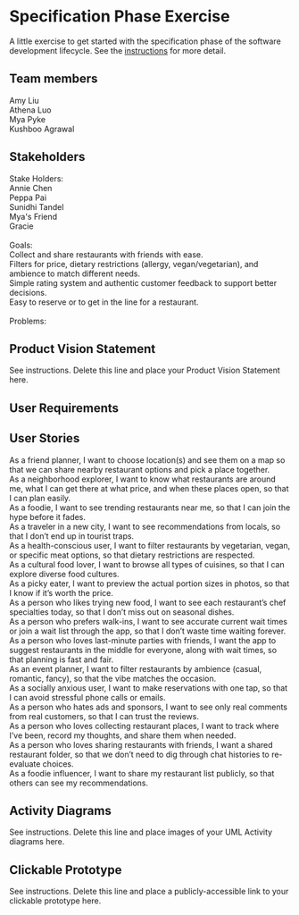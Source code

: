 # Specification Phase Exercise

A little exercise to get started with the specification phase of the software development lifecycle. See the [instructions](instructions.md) for more detail.

## Team members

Amy Liu <br/>
Athena Luo <br/>
Mya Pyke <br/>
Kushboo Agrawal <br/>

## Stakeholders

Stake Holders:<br/>
Annie Chen<br/>
Peppa Pai<br/>
Sunidhi Tandel<br/>
Mya's Friend<br/>
Gracie<br/>
<br/>
Goals:<br/>
Collect and share restaurants with friends with ease.<br/>
Filters for price, dietary restrictions (allergy, vegan/vegetarian), and ambience to match different needs.<br/>
Simple rating system and authentic customer feedback to support better decisions.<br/>
Easy to reserve or to get in the line for a restaurant.<br/>
<br/>
Problems:<br/>


## Product Vision Statement

See instructions. Delete this line and place your Product Vision Statement here.

## User Requirements

## User Stories

As a friend planner, I want to choose location(s) and see them on a map so that we can share nearby restaurant options and pick a place together.<br/>
As a neighborhood explorer, I want to know what restaurants are around me, what I can get there at what price, and when these places open, so that I can plan easily.<br/>
As a foodie, I want to see trending restaurants near me, so that I can join the hype before it fades.<br/>
As a traveler in a new city, I want to see recommendations from locals, so that I don’t end up in tourist traps.<br/>
As a health-conscious user, I want to filter restaurants by vegetarian, vegan, or specific meat options, so that dietary restrictions are respected.<br/>
As a cultural food lover, I want to browse all types of cuisines, so that I can explore diverse food cultures.<br/>
As a picky eater, I want to preview the actual portion sizes in photos, so that I know if it’s worth the price.<br/>
As a person who likes trying new food, I want to see each restaurant’s chef specialties today, so that I don’t miss out on seasonal dishes.<br/>
As a person who prefers walk-ins, I want to see accurate current wait times or join a wait list through the app, so that I don’t waste time waiting forever.<br/>
As a person who loves last-minute parties with friends, I want the app to suggest restaurants in the middle for everyone, along with wait times, so that planning is fast and fair.<br/>
As an event planner, I want to filter restaurants by ambience (casual, romantic, fancy), so that the vibe matches the occasion.<br/>
As a socially anxious user, I want to make reservations with one tap, so that I can avoid stressful phone calls or emails.<br/>
As a person who hates ads and sponsors, I want to see only real comments from real customers, so that I can trust the reviews.<br/>
As a person who loves collecting restaurant places, I want to track where I’ve been, record my thoughts, and share them when needed.<br/>
As a person who loves sharing restaurants with friends, I want a shared restaurant folder, so that we don’t need to dig through chat histories to re-evaluate choices.<br/>
As a foodie influencer, I want to share my restaurant list publicly, so that others can see my recommendations.<br/>

## Activity Diagrams

See instructions. Delete this line and place images of your UML Activity diagrams here.

## Clickable Prototype

See instructions. Delete this line and place a publicly-accessible link to your clickable prototype here.
